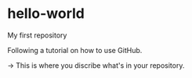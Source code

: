 # hello-world
My first repository

Following a tutorial on how to use GitHub. 

-> This is where you discribe what's in your repository.
